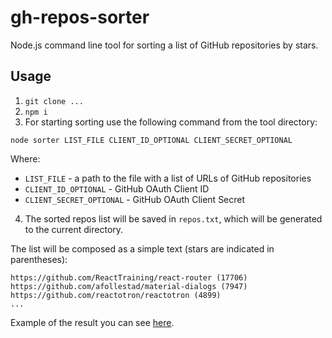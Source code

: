 # gh-repos-sorter

Node.js command line tool for sorting a list of GitHub repositories by stars.

## Usage

1. `git clone ...`
2. `npm i`
3. For starting sorting use the following command from the tool directory:

  ```
  node sorter LIST_FILE CLIENT_ID_OPTIONAL CLIENT_SECRET_OPTIONAL
  ```

  Where:
  * `LIST_FILE` - a path to the file with a list of URLs of GitHub repositories
  * `CLIENT_ID_OPTIONAL` - GitHub OAuth Client ID
  * `CLIENT_SECRET_OPTIONAL` - GitHub OAuth Client Secret

4. The sorted repos list will be saved in `repos.txt`, which will be generated to the current directory.

The list will be composed as a simple text (stars are indicated in parentheses):

```
https://github.com/ReactTraining/react-router (17706)
https://github.com/afollestad/material-dialogs (7947)
https://github.com/reactotron/reactotron (4899)
...
```

Example of the result you can see [here](https://github.com/yustnip/gh-repos-sorter/tree/master/example).
